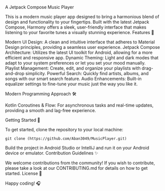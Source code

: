 A Jetpack Compose Music Player

This is a modern music player app designed to bring a harmonious blend of design and functionality to your fingertips. Built with the latest Jetpack Compose, Harmony offers a sleek, user-friendly interface that makes listening to your favorite tunes a visually stunning experience.
Features 🎵

Modern UI Design: A clean and intuitive interface that adheres to Material Design principles, providing a seamless user experience.
Jetpack Compose Architecture: Utilizes the latest UI toolkit for Android, allowing for a more efficient and responsive app.
Dynamic Theming: Light and dark modes that adapt to your system preferences or let you set your mood manually.
Playlist Management: Create, edit, and organize your playlists with drag-and-drop simplicity.
Powerful Search: Quickly find artists, albums, and songs with our smart search feature.
Audio Enhancements: Built-in equalizer settings to fine-tune your music just the way you like it.

Modern Programming Approach 🛠️

Kotlin Coroutines & Flow: For asynchronous tasks and real-time updates, providing a smooth and lag-free experience.
    
Getting Started 🚀

To get started, clone the repository to your local machine:

    git clone (https://github.com/Aban3049/MusicPlayer.git)

Build the project in Android Studio or IntelliJ and run it on your Android device or emulator.
Contribution Guidelines ✨

We welcome contributions from the community! If you wish to contribute, please take a look at our CONTRIBUTING.md for details on how to get started.
License 📄

Happy coding! 🎧
